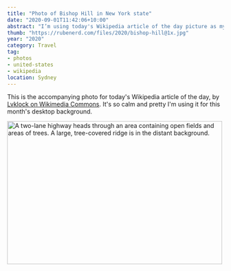 ```yaml
---
title: "Photo of Bishop Hill in New York state"
date: "2020-09-01T11:42:06+10:00"
abstract: "I’m using today's Wikipedia article of the day picture as my new desktop background for this month."
thumb: "https://rubenerd.com/files/2020/bishop-hill@1x.jpg"
year: "2020"
category: Travel
tag:
- photos
- united-states
- wikipedia
location: Sydney
---
```

This is the accompanying photo for today's Wikipedia article of the day, by [Lvklock on Wikimedia Commons](https://commons.wikimedia.org/wiki/File:NY_175_Bishop_Hill.jpg). It's so calm and pretty I'm using it for this month's desktop background.

<p><img src="https://rubenerd.com/files/2020/bishop-hill@1x.jpg" srcset="https://rubenerd.com/files/2020/bishop-hill@1x.jpg 1x, https://rubenerd.com/files/2020/bishop-hill@2x.jpg 2x" alt="A two-lane highway heads through an area containing open fields and areas of trees. A large, tree-covered ridge is in the distant background." style="width:500px; height:333px;" /></p>

